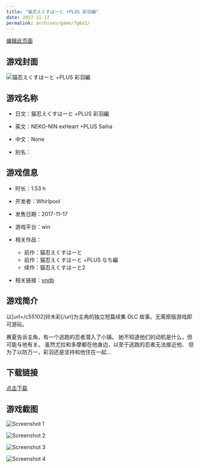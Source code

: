 ```yaml
---
title: "猫忍えくすはーと +PLUS 彩羽編"
date: 2017-11-17
permalink: archives/game/7g6s1/
---
```

[编辑此页面](https://github.com/ACG-3/ADV3-source/blob/main/source/_posts/%E7%8C%AB%E5%BF%8D%E3%81%88%E3%81%8F%E3%81%99%E3%81%AF%E3%83%BC%E3%81%A8%20%2BPLUS%20%E5%BD%A9%E7%BE%BD%E7%B7%A8.md)

## 游戏封面

![猫忍えくすはーと +PLUS 彩羽編](https://pan.timero.xyz/d/onedrive/img_lib_001/%E7%8C%AB%E5%BF%8D%E3%81%88%E3%81%8F%E3%81%99%E3%81%AF%E3%83%BC%E3%81%A8%20+PLUS%20%E5%BD%A9%E7%BE%BD%E7%B7%A8_cover.avif)


## 游戏名称

- 日文：猫忍えくすはーと +PLUS 彩羽編
- 英文：NEKO-NIN exHeart +PLUS Saiha
- 中文：None

- 别名：


## 游戏信息

- 时长：1.53 h
- 开发者：Whirlpool
- 发售日期：2017-11-17
- 游戏平台：win
- 相关作品：
   - 前作：猫忍えくすはーと
   - 前作：猫忍えくすはーと +PLUS なち編
   - 续作：猫忍えくすはーと2

- 相关链接：[vndb](https://vndb.org/v22106)


## 游戏简介

以[url=/c55102]铃木彩[/url]为主角的独立短篇续集 DLC 故事。无需原版游戏即可游玩。

赛夏告诉主角，有一个逃跑的忍者潜入了小镇。
她不知道他们的动机是什么，但可能与他有关。
虽然尤拉和多摩都在他身边，以至于逃跑的忍者无法接近他、
但为了以防万一，彩羽还是坚持和他住在一起...




## 下载链接

[点击下载](https://pan.timero.xyz/onedrive/adv_lib_001/%E7%8C%AB%E5%BF%8D%E3%81%88%E3%81%8F%E3%81%99%E3%81%AF%E3%83%BC%E3%81%A8%20%2BPLUS%20%E5%BD%A9%E7%BE%BD%E7%B7%A8)


## 游戏截图


![Screenshot 1](https://pan.timero.xyz/d/onedrive/img_lib_001/%E7%8C%AB%E5%BF%8D%E3%81%88%E3%81%8F%E3%81%99%E3%81%AF%E3%83%BC%E3%81%A8%20+PLUS%20%E5%BD%A9%E7%BE%BD%E7%B7%A8_Screenshot_1.avif)

![Screenshot 2](https://pan.timero.xyz/d/onedrive/img_lib_001/%E7%8C%AB%E5%BF%8D%E3%81%88%E3%81%8F%E3%81%99%E3%81%AF%E3%83%BC%E3%81%A8%20+PLUS%20%E5%BD%A9%E7%BE%BD%E7%B7%A8_Screenshot_2.avif)

![Screenshot 3](https://pan.timero.xyz/d/onedrive/img_lib_001/%E7%8C%AB%E5%BF%8D%E3%81%88%E3%81%8F%E3%81%99%E3%81%AF%E3%83%BC%E3%81%A8%20+PLUS%20%E5%BD%A9%E7%BE%BD%E7%B7%A8_Screenshot_3.avif)

![Screenshot 4](https://pan.timero.xyz/d/onedrive/img_lib_001/%E7%8C%AB%E5%BF%8D%E3%81%88%E3%81%8F%E3%81%99%E3%81%AF%E3%83%BC%E3%81%A8%20+PLUS%20%E5%BD%A9%E7%BE%BD%E7%B7%A8_Screenshot_4.avif)

